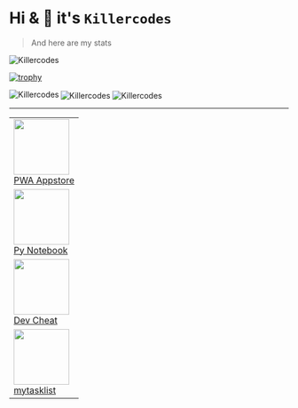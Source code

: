 # Hi & 🙏 it's `Killercodes` 
> And here are my stats


<p align="left"> <img src="https://komarev.com/ghpvc/?username=Killercodes&label=Profile%20views&color=0e75b6&style=flat" alt="Killercodes" /> </p>

[![trophy](https://github-profile-trophy.vercel.app/?username=Killercodes&theme=onedark)](https://github.com/ryo-ma/github-profile-trophy)


<div>
<img align="left" src="https://github-readme-stats.vercel.app/api/top-langs?username=Killercodes&show_icons=true&locale=en&layout=compact" alt="Killercodes" />
<img align="center" src="https://github-readme-streak-stats.herokuapp.com/?user=Killercodes&" alt="Killercodes" />
<img align="center" src="https://github-readme-stats.vercel.app/api?username=Killercodes&show_icons=true&locale=en" alt="Killercodes" />
</div>


---
<table>
<tr>
<td style="display:inline-block">
<a href="https://pwastore.github.io/" target="__blank"><img width="100px" src="https://avatars.githubusercontent.com/u/108609908?s=200&v=4"><br/>PWA Appstore</a>
</td>
<td style="display:block">
<a href="https://ipynotes.github.io/" target="__blank"><img width="100px" src="https://avatars.githubusercontent.com/u/111256203?s=200&v=4"><br/>Py Notebook</a>
</td>
<td style="display:block">
<a href="https://devcheat.github.io/" target="__blank"><img width="100px" src="https://avatars.githubusercontent.com/u/111929282?s=200&v=4"><br/>Dev Cheat</a>
</td>
<td style="display:block">
<a href="https://mytasklist.github.io/" target="__blank"><img width="100px" src="https://avatars.githubusercontent.com/u/115587681?s=200&v=4"><br/>mytasklist</a>
</td>
</tr>
</table>

<!--
**Killercodes/Killercodes** is a ✨ _special_ ✨ repository because its `README.md` (this file) appears on your GitHub profile.

Here are some ideas to get you started:

- 🔭 I’m currently working on ...
- 🌱 I’m currently learning ...
- 👯 I’m looking to collaborate on ...
- 🤔 I’m looking for help with ...
- 💬 Ask me about ...
- 📫 How to reach me: ...
- 😄 Pronouns: ...
- ⚡ Fun fact: ...
-->
